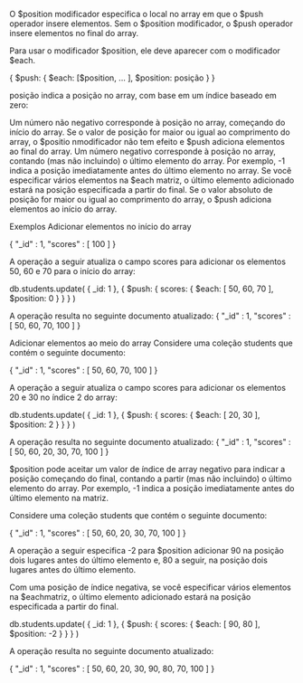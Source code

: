 O $position modificador especifica o local no array em que o $push operador insere elementos. Sem o $position modificador, o $push operador insere elementos no final do array. 
<p>
Para usar o modificador $position, ele deve aparecer com o modificador $each.
<p>
{
  $push: {
    $each: [$position, ... ],
    $position: posição
  }
}
<p>
posição indica a posição no array, com base em um índice baseado em zero:
<p>
Um número não negativo corresponde à posição no array, começando do início do array. Se o valor de posição for maior ou igual ao comprimento do array, o $positio nmodificador não tem efeito e $push adiciona elementos ao final do array.
Um número negativo corresponde à posição no array, contando (mas não incluindo) o último elemento do array. Por exemplo, -1 indica a posição imediatamente antes do último elemento no array. Se você especificar vários elementos na $each matriz, o último elemento adicionado estará na posição especificada a partir do final. Se o valor absoluto de posição for maior ou igual ao comprimento do array, o $push adiciona elementos ao início do array.
<p>
Exemplos 
Adicionar elementos no início do array
<p>
{ "_id" : 1, "scores" : [ 100 ] }
<p>
A operação a seguir atualiza o campo scores para adicionar os elementos 50, 60 e 70 para o início do array:
<p>
db.students.update(
   { _id: 1 },
   {
     $push: {
        scores: {
           $each: [ 50, 60, 70 ],
           $position: 0
        }
     }
   }
)
<p>
A operação resulta no seguinte documento atualizado:
{ "_id" : 1, "scores" : [  50,  60,  70,  100 ] }
<p>
Adicionar elementos ao meio do array 
Considere uma coleção students que contém o seguinte documento:
<p>
{ "_id" : 1, "scores" : [  50,  60,  70,  100 ] }
<p>
A operação a seguir atualiza o campo scores para adicionar os elementos 20 e 30 no índice 2 do array:
<p>
db.students.update(
   { _id: 1 },
   {
     $push: {
        scores: {
           $each: [ 20, 30 ],
           $position: 2
        }
     }
   }
)
<p>
A operação resulta no seguinte documento atualizado:
{ "_id" : 1, "scores" : [  50,  60,  20,  30,  70,  100 ] }
<p>
$position pode aceitar um valor de índice de array negativo para indicar a posição começando do final, contando a partir (mas não incluindo) o último elemento do array. Por exemplo, -1 indica a posição imediatamente antes do último elemento na matriz.
<p>
Considere uma coleção students que contém o seguinte documento:
<p>
{ "_id" : 1, "scores" : [  50,  60,  20,  30,  70,  100 ] }
<p>
A operação a seguir especifica -2 para $position adicionar 90 na posição dois lugares antes do último elemento e, 80 a seguir, na posição dois lugares antes do último elemento.
<p>
Com uma posição de índice negativa, se você especificar vários elementos na $eachmatriz, o último elemento adicionado estará na posição especificada a partir do final.
<p>
db.students.update(
   { _id: 1 },
   {
     $push: {
        scores: {
           $each: [ 90, 80 ],
           $position: -2
        }
     }
   }
)
<p>
A operação resulta no seguinte documento atualizado:
<p>
{ "_id" : 1, "scores" : [ 50, 60, 20, 30, 90, 80, 70, 100 ] }